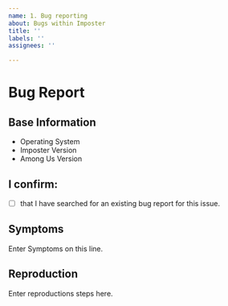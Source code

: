 ```yaml
---
name: 1. Bug reporting
about: Bugs within Imposter
title: ''
labels: ''
assignees: ''

---
```


# Bug Report

## Base Information
- Operating System
- Imposter Version
- Among Us Version

## I confirm:
- [ ] that I have searched for an existing bug report for this issue.


## Symptoms 

<!--
Write symptoms here.
-->

Enter Symptoms on this line.

## Reproduction

<!--
 How do you reproduce the bug you have here.
-->

Enter reproductions steps here.
